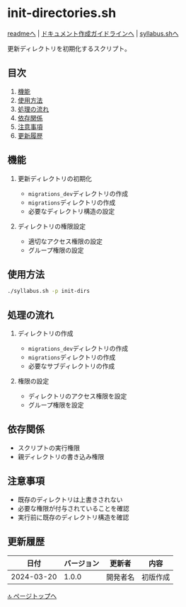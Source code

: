 <!--
更新時の注意事項:
- 準拠とは、類推せずに内容に従うこと
- 更新は docs/doc.md に準拠すること
-->

# init-directories.sh

[readmeへ](../README.md) | [ドキュメント作成ガイドラインへ](../doc.md) | [syllabus.shへ](./syllabus.md)

更新ディレクトリを初期化するスクリプト。

## 目次
1. [機能](#機能)
2. [使用方法](#使用方法)
3. [処理の流れ](#処理の流れ)
4. [依存関係](#依存関係)
5. [注意事項](#注意事項)
6. [更新履歴](#更新履歴)

## 機能

1. 更新ディレクトリの初期化
   - `migrations_dev`ディレクトリの作成
   - `migrations`ディレクトリの作成
   - 必要なディレクトリ構造の設定

2. ディレクトリの権限設定
   - 適切なアクセス権限の設定
   - グループ権限の設定

## 使用方法

```bash
./syllabus.sh -p init-dirs
```

## 処理の流れ

1. ディレクトリの作成
   - `migrations_dev`ディレクトリの作成
   - `migrations`ディレクトリの作成
   - 必要なサブディレクトリの作成

2. 権限の設定
   - ディレクトリのアクセス権限を設定
   - グループ権限を設定

## 依存関係

- スクリプトの実行権限
- 親ディレクトリの書き込み権限

## 注意事項

- 既存のディレクトリは上書きされない
- 必要な権限が付与されていることを確認
- 実行前に既存のディレクトリ構造を確認

## 更新履歴

| 日付 | バージョン | 更新者 | 内容 |
|------|------------|--------|------|
| 2024-03-20 | 1.0.0 | 開発者名 | 初版作成 |

[🔝 ページトップへ](#init-directoriessh) 